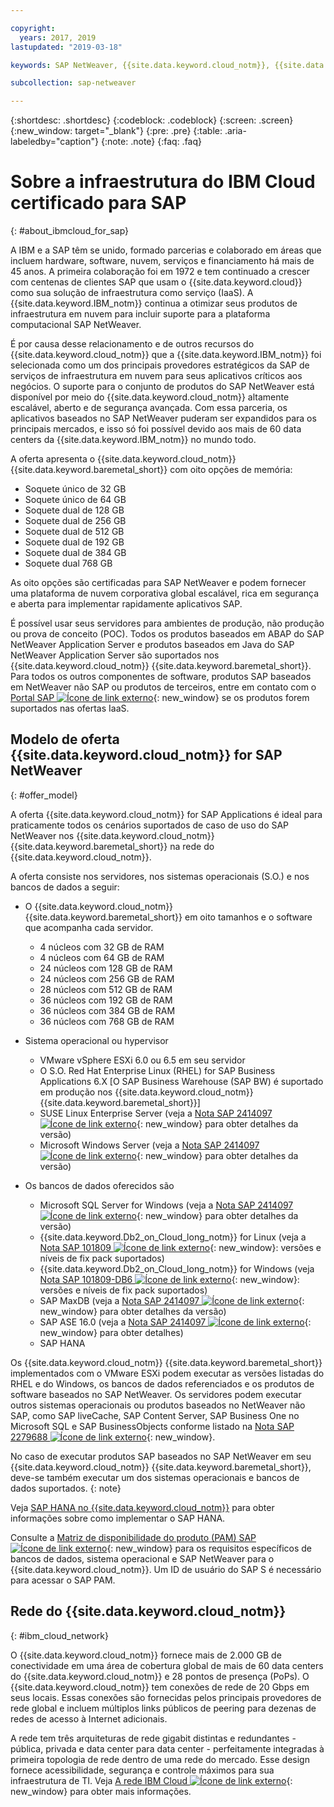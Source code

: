 ```yaml
---

copyright:
  years: 2017, 2019
lastupdated: "2019-03-18"

keywords: SAP NetWeaver, {{site.data.keyword.cloud_notm}}, {{site.data.keyword.baremetal_short}}, ABAP, application server, SAP Product Availability Matrix, PAM, SAP Certified, SAP Content Server, SAP liveCache

subcollection: sap-netweaver

---
```


{:shortdesc: .shortdesc}
{:codeblock: .codeblock}
{:screen: .screen}
{:new_window: target="_blank"}
{:pre: .pre}
{:table: .aria-labeledby="caption"}
{:note: .note}
{:faq: .faq}


# Sobre a infraestrutura do IBM Cloud certificado para SAP
{: #about_ibmcloud_for_sap}

A IBM e a SAP têm se unido, formado parcerias e colaborado em áreas que incluem hardware, software, nuvem, serviços e financiamento há mais de 45 anos. A primeira colaboração foi em 1972 e tem continuado a crescer com centenas de clientes SAP que usam o {{site.data.keyword.cloud}} como sua solução de infraestrutura como serviço (IaaS). A {{site.data.keyword.IBM_notm}} continua a otimizar seus produtos de infraestrutura em nuvem para incluir suporte para a plataforma computacional SAP NetWeaver.

É por causa desse relacionamento e de outros recursos do {{site.data.keyword.cloud_notm}} que a {{site.data.keyword.IBM_notm}} foi selecionada como um dos principais provedores estratégicos da SAP de serviços de infraestrutura em nuvem para seus aplicativos críticos aos negócios. O suporte para o conjunto de produtos do SAP NetWeaver está disponível por meio do {{site.data.keyword.cloud_notm}} altamente escalável, aberto e de segurança avançada. Com essa parceria, os aplicativos baseados no SAP NetWeaver puderam ser expandidos para os principais mercados, e isso só foi possível devido aos mais de 60 data centers da {{site.data.keyword.IBM_notm}} no mundo todo.

A oferta apresenta o {{site.data.keyword.cloud_notm}} {{site.data.keyword.baremetal_short}} com oito opções de memória:
  * Soquete único de 32 GB
  * Soquete único de 64 GB
  * Soquete dual de 128 GB
  * Soquete dual de 256 GB
  * Soquete dual de 512 GB
  * Soquete dual de 192 GB
  * Soquete dual de 384 GB
  * Soquete dual 768 GB

As oito opções são certificadas para SAP NetWeaver e podem fornecer uma plataforma de nuvem corporativa global escalável, rica em segurança e aberta para implementar rapidamente aplicativos SAP.

É possível usar seus servidores para ambientes de produção, não produção ou prova de conceito (POC). Todos os produtos baseados em ABAP do SAP NetWeaver Application Server e produtos baseados em Java do SAP NetWeaver Application Server são suportados nos {{site.data.keyword.cloud_notm}} {{site.data.keyword.baremetal_short}}. Para todos os outros componentes de software,
produtos SAP baseados em NetWeaver não SAP ou produtos de terceiros, entre em contato com o [Portal SAP ![Ícone de link externo](../../icons/launch-glyph.svg "Ícone de link externo")](https://support.sap.com/home.html){: new_window} se os produtos forem suportados nas ofertas IaaS.

## Modelo de oferta {{site.data.keyword.cloud_notm}} for SAP NetWeaver
{: #offer_model}

A oferta {{site.data.keyword.cloud_notm}} for SAP Applications é ideal para praticamente todos os cenários suportados de caso de uso do SAP NetWeaver nos {{site.data.keyword.cloud_notm}} {{site.data.keyword.baremetal_short}} na rede do {{site.data.keyword.cloud_notm}}.

A oferta consiste nos servidores, nos sistemas operacionais (S.O.) e nos bancos de dados a seguir:
  * O {{site.data.keyword.cloud_notm}} {{site.data.keyword.baremetal_short}} em oito tamanhos e o software que acompanha cada servidor.
      * 4 núcleos com 32 GB de RAM
      * 4 núcleos com 64 GB de RAM
      * 24 núcleos com 128 GB de RAM
      * 24 núcleos com 256 GB de RAM
      * 28 núcleos com 512 GB de RAM
      * 36 núcleos com 192 GB de RAM
      * 36 núcleos com 384 GB de RAM
      * 36 núcleos com 768 GB de RAM

  * Sistema operacional ou hypervisor
      * VMware vSphere ESXi 6.0 ou 6.5 em seu servidor
      * O S.O. Red Hat Enterprise Linux (RHEL) for SAP Business Applications 6.X [O SAP Business Warehouse (SAP BW) é suportado em produção nos {{site.data.keyword.cloud_notm}} {{site.data.keyword.baremetal_short}}]
      * SUSE Linux Enterprise Server (veja a [Nota SAP 2414097 ![Ícone de link externo](../../icons/launch-glyph.svg "Ícone de link externo")](https://launchpad.support.sap.com/#/notes/2414097){: new_window} para obter detalhes da versão)
      * Microsoft Windows Server (veja a [Nota SAP 2414097 ![Ícone de link externo](../../icons/launch-glyph.svg "Ícone de link externo")](https://launchpad.support.sap.com/#/notes/2414097){: new_window} para obter detalhes da versão)

  * Os bancos de dados oferecidos são
      * Microsoft SQL Server for Windows (veja a [Nota SAP 2414097 ![Ícone de link externo](../../icons/launch-glyph.svg "Ícone de link externo")](https://launchpad.support.sap.com/#/notes/2414097){: new_window} para obter detalhes da versão)
      * {{site.data.keyword.Db2_on_Cloud_long_notm}} for Linux (veja a [Nota SAP 101809 ![Ícone de link externo](../../icons/launch-glyph.svg "Ícone de link externo")](https://launchpad.support.sap.com/#/notes/101809){: new_window}: versões e níveis de fix pack suportados)
      * {{site.data.keyword.Db2_on_Cloud_long_notm}} for Windows (veja [Nota SAP 101809-DB6 ![Ícone de link externo](../../icons/launch-glyph.svg "Ícone de link externo")](https://launchpad.support.sap.com/#/notes/101809){: new_window}: versões e níveis de fix pack suportados)
      * SAP MaxDB (veja a [Nota SAP 2414097 ![Ícone de link externo](../../icons/launch-glyph.svg "Ícone de link externo")](https://launchpad.support.sap.com/#/notes/2414097){: new_window} para obter detalhes da versão)
      * SAP ASE 16.0 (veja a [Nota SAP 2414097 ![Ícone de link externo](../../icons/launch-glyph.svg "Ícone de link externo")](https://launchpad.support.sap.com/#/notes/2414097){: new_window} para obter detalhes)
      * SAP HANA

Os {{site.data.keyword.cloud_notm}} {{site.data.keyword.baremetal_short}} implementados com o VMware ESXi podem executar as versões listadas do RHEL e do Windows, os bancos de dados referenciados e os produtos de software baseados no SAP NetWeaver. Os servidores podem executar outros sistemas operacionais ou produtos baseados no NetWeaver não SAP, como SAP liveCache, SAP Content Server, SAP Business One no Microsoft SQL e SAP BusinessObjects conforme listado na [Nota SAP 2279688 ![Ícone de link externo](../../icons/launch-glyph.svg "Ícone de link externo")](https://launchpad.support.sap.com/#/notes/2279688){: new_window}.

No caso de executar produtos SAP baseados no SAP NetWeaver em seu {{site.data.keyword.cloud_notm}} {{site.data.keyword.baremetal_short}}, deve-se também executar um dos sistemas operacionais e bancos de dados suportados.
{: note}

Veja [SAP HANA no {{site.data.keyword.cloud_notm}}](/docs/infrastructure/sap-hana?topic=sap-hana-getting-started#getting-started) para obter informações sobre como implementar o SAP HANA.

Consulte a [Matriz de disponibilidade do produto (PAM) SAP ![Ícone de link externo](../../icons/launch-glyph.svg "Ícone de link externo")](https://support.sap.com/en/release-upgrade-maintenance.html#section_1969201630){: new_window} para os requisitos específicos de bancos de dados, sistema operacional e SAP NetWeaver para o {{site.data.keyword.cloud_notm}}. Um ID de usuário do SAP S é necessário para acessar o SAP PAM.

## Rede do {{site.data.keyword.cloud_notm}}
{: #ibm_cloud_network}

O {{site.data.keyword.cloud_notm}} fornece mais de 2.000 GB de conectividade em uma área de cobertura global de mais de 60 data centers do {{site.data.keyword.cloud_notm}} e 28 pontos de presença (PoPs). O {{site.data.keyword.cloud_notm}} tem conexões de rede de 20 Gbps em seus locais. Essas conexões são fornecidas pelos principais provedores de rede global e incluem múltiplos links públicos de peering para dezenas de redes de acesso à Internet adicionais.

A rede tem três arquiteturas de rede gigabit distintas e redundantes - pública, privada e data center para data center - perfeitamente integradas à primeira topologia de rede dentro de uma rede do mercado. Esse design fornece acessibilidade, segurança e controle máximos para sua infraestrutura de TI. Veja
[A rede IBM Cloud ![Ícone de link externo](../../icons/launch-glyph.svg "Ícone de link externo")](https://www.ibm.com/cloud-computing/bluemix/our-network){: new_window} para obter mais informações.
